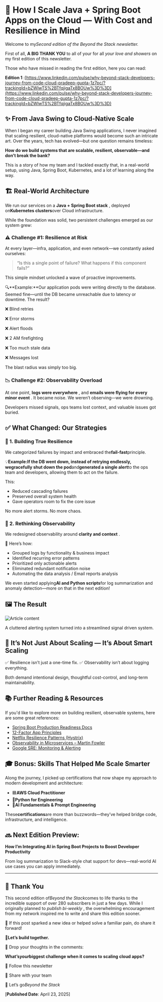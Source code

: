 # 🧱 How I Scale Java + Spring Boot Apps on the Cloud — With Cost and Resilience in Mind

Welcome to my*Second edition of the Beyond the Stack newsletter.*

First of all, **A BIG THANK YOU** to all of your for all *your love and showers* on my first edition of this newsletter.

Those who have missed in reading the first edition, here you can read:

 **Edition 1** :[https://www.linkedin.com/pulse/why-beyond-stack-developers-journey-from-code-cloud-pradeep-gupta-1z7pc/?trackingId=bZWIwTS%2BTfqjigaTx8BOUw%3D%3D](https://www.linkedin.com/pulse/why-beyond-stack-developers-journey-from-code-cloud-pradeep-gupta-1z7pc/?trackingId=bZWIwTS%2BTfqjigaTx8BOUw%3D%3D)

## ✨ From Java Swing to Cloud-Native Scale

When I began my career building Java Swing applications, I never imagined that scaling resilient, cloud-native platforms would become such an intricate art. Over the years, tech has evolved—but one question remains timeless:

**How do we build systems that are scalable, resilient, observable—and don’t break the bank?**

This is a story of how my team and I tackled exactly that, in a real-world setup, using Java, Spring Boot, Kubernetes, and a lot of learning along the way.

## 🏗️ Real-World Architecture

We run our services on a **Java + Spring Boot stack** , deployed on**Kubernetes clusters**over Cloud infrastructure.

While the foundation was solid, two persistent challenges emerged as our system grew:

### ⚠️ Challenge #1: Resilience at Risk

At every layer—infra, application, and even network—we constantly asked ourselves:

> “Is this a single point of failure? What happens if this component fails?”

This simple mindset unlocked a wave of proactive improvements.

🔍**Example:**Our application pods were writing directly to the database. Seemed fine—until the DB became unreachable due to latency or downtime. The result?

❌ Blind retries

❌ Error storms

❌ Alert floods

❌ 2 AM firefighting

❌ Too much stale data

❌ Messages lost

The blast radius was simply too big.

### 📉 Challenge #2: Observability Overload

At one point, **logs were everywhere** , and **emails were flying for every minor event** . It became noise. We weren’t observing—we were drowning.

Developers missed signals, ops teams lost context, and valuable issues got buried.

## ✅ What Changed: Our Strategies

### 🔁 1. Building True Resilience

We categorized failures by impact and embraced the**fail-fast**principle.

💡**Example:**If the DB went down, instead of retrying endlessly, we**gracefully shut down the pod**and**generated a single alert**to the ops team and developers, allowing them to act on the failure.

This:

* Reduced cascading failures
* Preserved overall system health
* Gave operators room to fix the core issue

No more alert storms. No more chaos.

### 🧠 2. Rethinking Observability

We redesigned observability around **clarity and context** .

📌 Here’s how:

* Grouped logs by functionality & business impact
* Identified recurring error patterns
* Prioritized only actionable alerts
* Eliminated redundant notification noise
* Automating the data analysis / Email reports analysis

We even started applying**AI and Python scripts**for log summarization and anomaly detection—more on that in the next edition!

## 🖼️ The Result

![Article content](https://media.licdn.com/dms/image/v2/D5612AQHZUGOSZWzKrg/article-inline_image-shrink_1000_1488/B56ZZe9wtzHsAY-/0/1745349976161?e=1750896000&v=beta&t=g2FuEnXYE5M6Y6GNAv0qsQvT8hr5eY9bCFzYnIyayTI)

A cluttered alerting system turned into a streamlined signal driven system.

## 🧠 It’s Not Just About Scaling — It’s About Smart Scaling

✅ Resilience isn’t just a one-time fix. ✅ Observability isn’t about logging everything.

Both demand intentional design, thoughtful cost-control, and long-term maintainability.

## 📚 Further Reading & Resources

If you'd like to explore more on building resilient, observable systems, here are some great references:

* [Spring Boot Production Readiness Docs](https://docs.spring.io/spring-boot/docs/current/reference/html/production-ready.html)
* [12-Factor App Principles](https://12factor.net/)
* [Netflix Resilience Patterns (Hystrix)](https://github.com/Netflix/Hystrix/wiki)
* [Observability in Microservices – Martin Fowler](https://martinfowler.com/articles/domain-oriented-observability.html)
* [Google SRE: Monitoring &amp; Alerting](https://sre.google/books/)

## 🎓 Bonus: Skills That Helped Me Scale Smarter

Along the journey, I picked up certifications that now shape my approach to modern development and architecture:

* 🟦**AWS Cloud Practitioner**
* 🐍**Python for Engineering**
* 🤖**AI Fundamentals & Prompt Engineering**

These**certifications**are more than buzzwords—they’ve helped bridge code, infrastructure, and intelligence.

## 🔜 Next Edition Preview:

**How I’m Integrating AI in Spring Boot Projects to Boost Developer Productivity**

From log summarization to Slack-style chat support for devs—real-world AI use cases you can apply immediately.

---

## 🙏 Thank You

This second edition of*Beyond the Stack*comes to life thanks to the incredible support of over 280 subscribers in just a few days. While I originally planned to *publish bi-weekly* , the overwhelming encouragement from my network inspired me to write and share this edition sooner.

🙌 If this post sparked a new idea or helped solve a familiar pain, do share it forward!

📣**Let’s build together.**

💬 Drop your thoughts in the comments:

**What’s*****your*****biggest challenge when it comes to scaling cloud apps?**

🔁 Follow this newsletter

💌 Share with your team

🧠 Let’s go*Beyond the Stack*


[**Published Date**: April 23, 2025]
